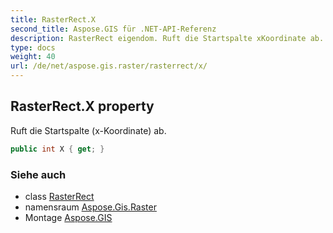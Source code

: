```yaml
---
title: RasterRect.X
second_title: Aspose.GIS für .NET-API-Referenz
description: RasterRect eigendom. Ruft die Startspalte xKoordinate ab.
type: docs
weight: 40
url: /de/net/aspose.gis.raster/rasterrect/x/
---
```

## RasterRect.X property

Ruft die Startspalte (x-Koordinate) ab.

```csharp
public int X { get; }
```

### Siehe auch

* class [RasterRect](../)
* namensraum [Aspose.Gis.Raster](../../rasterrect/)
* Montage [Aspose.GIS](../../../)


